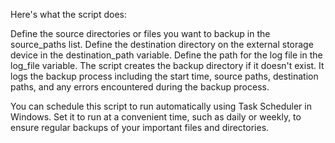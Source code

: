 Here's what the script does:

Define the source directories or files you want to backup in the source_paths list.
Define the destination directory on the external storage device in the destination_path variable.
Define the path for the log file in the log_file variable.
The script creates the backup directory if it doesn't exist.
It logs the backup process including the start time, source paths, destination paths, and any errors encountered during the backup process.


You can schedule this script to run automatically using Task Scheduler in Windows. Set it to run at a convenient time, such as daily or weekly, to ensure regular backups of your important files and directories.
